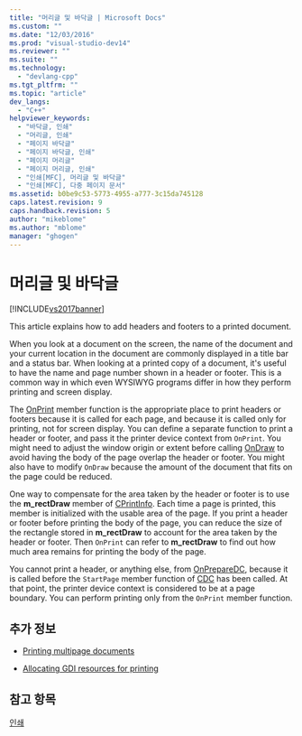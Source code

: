 ```yaml
---
title: "머리글 및 바닥글 | Microsoft Docs"
ms.custom: ""
ms.date: "12/03/2016"
ms.prod: "visual-studio-dev14"
ms.reviewer: ""
ms.suite: ""
ms.technology: 
  - "devlang-cpp"
ms.tgt_pltfrm: ""
ms.topic: "article"
dev_langs: 
  - "C++"
helpviewer_keywords: 
  - "바닥글, 인쇄"
  - "머리글, 인쇄"
  - "페이지 바닥글"
  - "페이지 바닥글, 인쇄"
  - "페이지 머리글"
  - "페이지 머리글, 인쇄"
  - "인쇄[MFC], 머리글 및 바닥글"
  - "인쇄[MFC], 다중 페이지 문서"
ms.assetid: b0be9c53-5773-4955-a777-3c15da745128
caps.latest.revision: 9
caps.handback.revision: 5
author: "mikeblome"
ms.author: "mblome"
manager: "ghogen"
---
```

# 머리글 및 바닥글
[!INCLUDE[vs2017banner](../assembler/inline/includes/vs2017banner.md)]

This article explains how to add headers and footers to a printed document.  
  
 When you look at a document on the screen, the name of the document and your current location in the document are commonly displayed in a title bar and a status bar.  When looking at a printed copy of a document, it's useful to have the name and page number shown in a header or footer.  This is a common way in which even WYSIWYG programs differ in how they perform printing and screen display.  
  
 The [OnPrint](../Topic/CView::OnPrint.md) member function is the appropriate place to print headers or footers because it is called for each page, and because it is called only for printing, not for screen display.  You can define a separate function to print a header or footer, and pass it the printer device context from `OnPrint`.  You might need to adjust the window origin or extent before calling [OnDraw](../Topic/CView::OnDraw.md) to avoid having the body of the page overlap the header or footer.  You might also have to modify `OnDraw` because the amount of the document that fits on the page could be reduced.  
  
 One way to compensate for the area taken by the header or footer is to use the **m\_rectDraw** member of [CPrintInfo](../mfc/reference/cprintinfo-structure.md).  Each time a page is printed, this member is initialized with the usable area of the page.  If you print a header or footer before printing the body of the page, you can reduce the size of the rectangle stored in **m\_rectDraw** to account for the area taken by the header or footer.  Then `OnPrint` can refer to **m\_rectDraw** to find out how much area remains for printing the body of the page.  
  
 You cannot print a header, or anything else, from [OnPrepareDC](../Topic/CView::OnPrepareDC.md), because it is called before the `StartPage` member function of [CDC](../mfc/reference/cdc-class.md) has been called.  At that point, the printer device context is considered to be at a page boundary.  You can perform printing only from the `OnPrint` member function.  
  
## 추가 정보  
  
-   [Printing multipage documents](../mfc/multipage-documents.md)  
  
-   [Allocating GDI resources for printing](../mfc/allocating-gdi-resources.md)  
  
## 참고 항목  
 [인쇄](../mfc/printing.md)